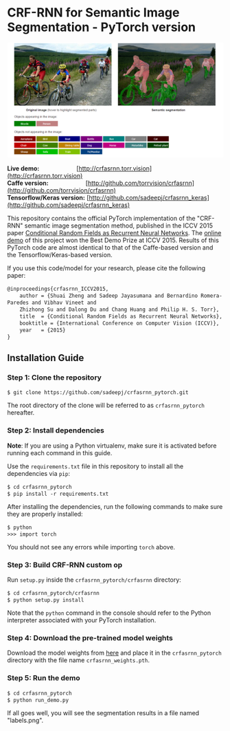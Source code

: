 # CRF-RNN for Semantic Image Segmentation - PyTorch version
![sample](sample.png)

<b>Live demo:</b> &nbsp;&nbsp;&nbsp;&nbsp;&nbsp;&nbsp;&nbsp;&nbsp;&nbsp;&nbsp;&nbsp;&nbsp;&nbsp;&nbsp;&nbsp;&nbsp;&nbsp;&nbsp;&nbsp;&nbsp; [http://crfasrnn.torr.vision](http://crfasrnn.torr.vision) <br/>
<b>Caffe version:</b> &nbsp;&nbsp;&nbsp;&nbsp;&nbsp;&nbsp;&nbsp;&nbsp;&nbsp;&nbsp;&nbsp;&nbsp;&nbsp;&nbsp;&nbsp;&nbsp;&nbsp;&nbsp;&nbsp;&nbsp;&nbsp;[http://github.com/torrvision/crfasrnn](http://github.com/torrvision/crfasrnn)<br/>
<b>Tensorflow/Keras version:</b> [http://github.com/sadeepj/crfasrnn_keras](http://github.com/sadeepj/crfasrnn_keras)<br/>

This repository contains the official PyTorch implementation of the "CRF-RNN" semantic image segmentation method, published in the ICCV 2015 paper [Conditional Random Fields as Recurrent Neural Networks](http://www.robots.ox.ac.uk/~szheng/papers/CRFasRNN.pdf). The [online demo](http://crfasrnn.torr.vision) of this project won the Best Demo Prize at ICCV 2015. Results of this PyTorch code are almost identical to that of the Caffe-based version and the Tensorflow/Keras-based version.

If you use this code/model for your research, please cite the following paper:
```
@inproceedings{crfasrnn_ICCV2015,
    author = {Shuai Zheng and Sadeep Jayasumana and Bernardino Romera-Paredes and Vibhav Vineet and
    Zhizhong Su and Dalong Du and Chang Huang and Philip H. S. Torr},
    title  = {Conditional Random Fields as Recurrent Neural Networks},
    booktitle = {International Conference on Computer Vision (ICCV)},
    year   = {2015}
}
```

## Installation Guide

### Step 1: Clone the repository
```
$ git clone https://github.com/sadeepj/crfasrnn_pytorch.git
```
The root directory of the clone will be referred to as `crfasrnn_pytorch` hereafter.

### Step 2: Install dependencies

**Note**: If you are using a Python virtualenv, make sure it is activated before running each command in this guide.

Use the `requirements.txt` file in this repository to install all the dependencies via `pip`:
```
$ cd crfasrnn_pytorch
$ pip install -r requirements.txt
```

After installing the dependencies, run the following commands to make sure they are properly installed:
```
$ python
>>> import torch 
```
You should not see any errors while importing `torch` above.

### Step 3: Build CRF-RNN custom op

Run `setup.py` inside the `crfasrnn_pytorch/crfasrnn` directory:
```
$ cd crfasrnn_pytorch/crfasrnn
$ python setup.py install 
``` 
Note that the `python` command in the console should refer to the Python interpreter associated with your PyTorch installation. 

### Step 4: Download the pre-trained model weights

Download the model weights from [here](https://github.com/sadeepj/crfasrnn_pytorch/releases/download/0.0.1/crfasrnn_weights.pth) and place it in the `crfasrnn_pytorch` directory with the file name `crfasrnn_weights.pth`.

### Step 5: Run the demo
```
$ cd crfasrnn_pytorch
$ python run_demo.py
```
If all goes well, you will see the segmentation results in a file named "labels.png".
